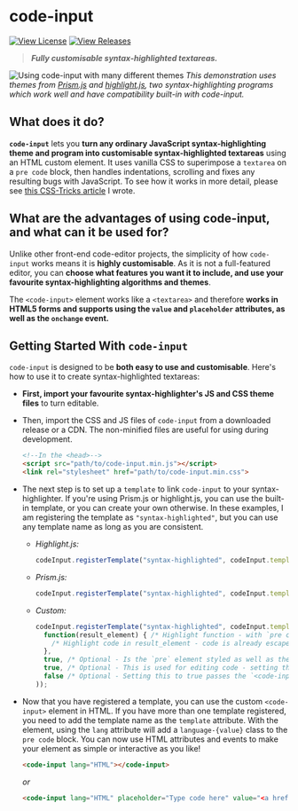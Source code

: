 # code-input
[![View License](https://img.shields.io/github/license/webcoder49/code-input?style=for-the-badge)](LICENSE) [![View Releases](https://img.shields.io/github/v/release/webcoder49/code-input?style=for-the-badge)](https://github.com/WebCoder49/code-input/releases)

> ___Fully customisable syntax-highlighted textareas.___

![Using code-input with many different themes](https://user-images.githubusercontent.com/69071853/133924472-05edde5c-23e7-4350-a41b-5a74d2dc1a9a.gif)
*This demonstration uses themes from [Prism.js](https://prismjs.com/) and [highlight.js](https://highlightjs.org/), two syntax-highlighting programs which work well and have compatibility built-in with code-input.*

## What does it do?
**`code-input`** lets you **turn any ordinary JavaScript syntax-highlighting theme and program into customisable syntax-highlighted textareas** using an HTML custom element. It uses vanilla CSS to superimpose a `textarea` on a `pre code` block, then handles indentations, scrolling and fixes any resulting bugs with JavaScript. To see how it works in more detail, please see [this CSS-Tricks article](https://css-tricks.com/creating-an-editable-textarea-that-supports-syntax-highlighted-code/ "Creating an Editable Textarea That Supports Syntax-Highlighted Code") I wrote.

## What are the advantages of using code-input, and what can it be used for?
Unlike other front-end code-editor projects, the simplicity of how `code-input` works means it is **highly customisable**. As it is not a full-featured editor, you can **choose what features you want it to include, and use your favourite syntax-highlighting algorithms and themes**.

The `<code-input>` element works like a `<textarea>` and therefore **works in HTML5 forms and supports using the `value` and `placeholder` attributes, as well as the `onchange` event.**

## Getting Started With `code-input`
`code-input` is designed to be **both easy to use and customisable**. Here's how to use it to create syntax-highlighted textareas: 
- **First, import your favourite syntax-highlighter's JS and CSS theme files** to turn editable. 
- Then, import the CSS and JS files of `code-input` from a downloaded release or a CDN. The non-minified files are useful for using during development.
  ```html
  <!--In the <head>-->
  <script src="path/to/code-input.min.js"></script>
  <link rel="stylesheet" href="path/to/code-input.min.css">
  ```

- The next step is to set up a `template` to link `code-input` to your syntax-highlighter. If you're using Prism.js or highlight.js, you can use the built-in template, or you can create your own otherwise. In these examples, I am registering the template as `"syntax-highlighted"`, but you can use any template name as long as you are consistent.

  - *Highlight.js:*
    ```js
    codeInput.registerTemplate("syntax-highlighted", codeInput.templates.hljs(hljs));
    ```

  - *Prism.js:*
    ```js
    codeInput.registerTemplate("syntax-highlighted", codeInput.templates.prism(Prism));
    ```

  - *Custom:*
    ```js
    codeInput.registerTemplate("syntax-highlighted", codeInput.templates.custom(
      function(result_element) { /* Highlight function - with `pre code` code element */
        /* Highlight code in result_element - code is already escaped so it doesn't become HTML */
      },
      true, /* Optional - Is the `pre` element styled as well as the `code` element? Changing this to false uses the code element as the scrollable one rather than the pre element */
      true, /* Optional - This is used for editing code - setting this to true overrides the Tab key and uses it for indentation */
      false /* Optional - Setting this to true passes the `<code-input>` element as a second argument to the highlight function to be used for getting data- attribute values and using the DOM for the code-input */
    ));
    ```

- Now that you have registered a template, you can use the custom `<code-input>` element in HTML. If you have more than one template registered, you need to add the template name as the `template` attribute. With the element, using the `lang` attribute will add a `language-{value}` class to the `pre code` block. You can now use HTML attributes and events to make your element as simple or interactive as you like! 
  ```HTML
  <code-input lang="HTML"></code-input>
  ```
  *or*
  ```HTML
  <code-input lang="HTML" placeholder="Type code here" value="<a href='https://github.com/WebCoder49/code-input'>code-input</a>" template="syntax-highlighted" onchange="console.log('Your code is', this.value)"></code-input>
  ```
